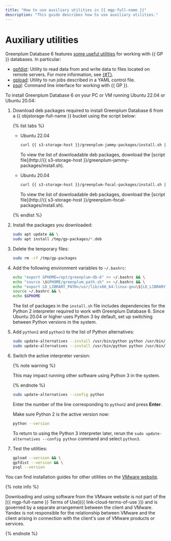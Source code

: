 ```yaml
---
title: "How to use auxiliary utilities in {{ mgp-full-name }}"
description: "This guide describes how to use auxiliary utilities."
---
```


# Auxiliary utilities

Greenplum Database 6 features [some useful utilities](https://docs.vmware.com/en/VMware-Greenplum/6/greenplum-database/client_tool_guides-tools-ref.html) for working with {{ GP }} databases. In particular:

* [gpfdist](https://gpdb.docs.pivotal.io/6-9/utility_guide/ref/gpfdist.html): Utility to read data from and write data to files located on remote servers. For more information, see [{#T}](./external-tables.md#gpfdist).
* [gpload](https://gpdb.docs.pivotal.io/6-9/utility_guide/ref/gpload.html): Utility to run jobs described in a YAML control file.
* [psql](https://gpdb.docs.pivotal.io/6-9/utility_guide/ref/psql.html): Command line interface for working with {{ GP }}.

To install Greenplum Database 6 on your PC or VM running Ubuntu 22.04 or Ubuntu 20.04:

1. Download deb packages required to install Greenplum Database 6 from a {{ objstorage-full-name }} bucket using the script below:

   {% list tabs %}

   - Ubuntu 22.04

        ```bash
        curl {{ s3-storage-host }}/greenplum-jammy-packages/install.sh | sudo bash
        ```

      To view the list of downloadable deb packages, download the [script file](http://{{ s3-storage-host }}/greenplum-jammy-packages/install.sh).

   - Ubuntu 20.04

      ```bash
      curl {{ s3-storage-host }}/greenplum-focal-packages/install.sh | sudo bash
      ```

      To view the list of downloadable deb packages, download the [script file](http://{{ s3-storage-host }}/greenplum-focal-packages/install.sh).

   {% endlist %}

1. Install the packages you downloaded:

   ```bash
   sudo apt update && \
   sudo apt install /tmp/gp-packages/*.deb
   ```

1. Delete the temporary files:

   ```bash
   sudo rm -rf /tmp/gp-packages
   ```

1. Add the following environment variables to `~/.bashrc`:

   ```bash
   echo "export GPHOME=/opt/greenplum-db-6" >> ~/.bashrc && \
   echo "source \$GPHOME/greenplum_path.sh" >> ~/.bashrc && \
   echo "export LD_LIBRARY_PATH=/usr/lib/x86_64-linux-gnu\${LD_LIBRARY_PATH:+:\$LD_LIBRARY_PATH}" >> ~/.bashrc && \
   source ~/.bashrc && \
   echo $GPHOME
   ```

   The list of packages in the `install.sh` file includes dependencies for the Python 2 interpreter required to work with Greenplum Database 6. Since Ubuntu 20.04 or higher uses Python 3 by default, set up switching between Python versions in the system.

1. Add `python2` and `python3` to the list of Python alternatives:

   ```bash
   sudo update-alternatives --install /usr/bin/python python /usr/bin/python2 1 && \
   sudo update-alternatives --install /usr/bin/python python /usr/bin/python3 2
   ```

1. Switch the active interpreter version:

   {% note warning %}

   This may impact running other software using Python 3 in the system.

   {% endnote %}

   ```bash
   sudo update-alternatives --config python
   ```

   Enter the number of the line corresponding to `python2` and press **Enter**.

   Make sure Python 2 is the active version now:

   ```bash
   python --version
   ```

   To return to using the Python 3 interpreter later, rerun the `sudo update-alternatives --config python` command and select `python3`.

1. Test the utilities:

   ```bash
   gpload --version && \
   gpfdist --version && \
   psql --version
   ```

You can find installation guides for other utilities on the [VMware website](https://greenplum.docs.pivotal.io/6-19/client_tool_guides/installing.html).


{% note info %}

Downloading and using software from the VMware website is not part of the [{{ mgp-full-name }} Terms of Use]({{ link-cloud-terms-of-use }}) and is governed by a separate arrangement between the client and VMware. Yandex is not responsible for the relationship between VMware and the client arising in connection with the client's use of VMware products or services.

{% endnote %}

